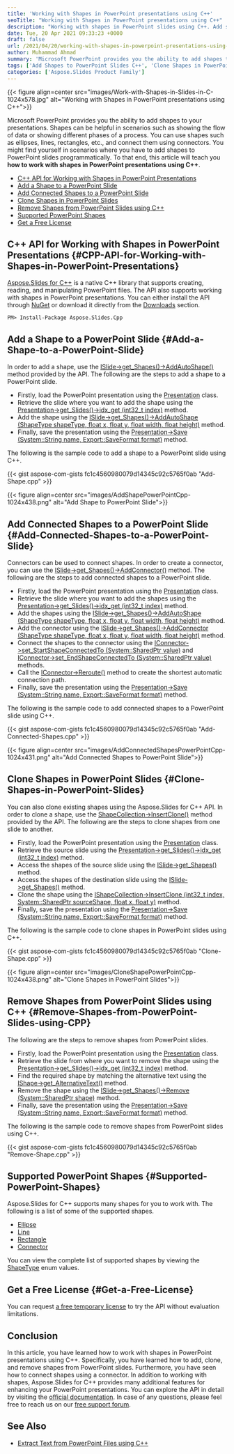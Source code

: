 ```yaml
---
title: 'Working with Shapes in PowerPoint presentations using C++'
seoTitle: "Working with Shapes in PowerPoint presentations using C++"
description: "Working with shapes in PowerPoint slides using C++. Add shapes like rectangles, ellipses, lines, etc and connect them using connectors."
date: Tue, 20 Apr 2021 09:33:23 +0000
draft: false
url: /2021/04/20/working-with-shapes-in-powerpoint-presentations-using-cpp/
author: Muhammad Ahmad
summary: 'Microsoft PowerPoint provides you the ability to add shapes to your presentations. Shapes can be helpful in scenarios such as showing the flow of data or showing different phases of a process. You can use shapes such as ellipses, lines, rectangles, etc., and connect them using connectors. You might find yourself in scenarios where you have to add shapes to PowerPoint slides programmatically. To that end, this article will teach you how to **work with shapes in PowerPoint presentations using C++**.'
tags: ['Add Shapes to PowerPoint Slides C++', 'Clone Shapes in PowerPoint Slides C++', 'Connect Shapes in PowerPoint Slides C++', 'Remove Shapes from PowerPoint Slides C++']
categories: ['Aspose.Slides Product Family']
---
```




{{< figure align=center src="images/Work-with-Shapes-in-Slides-in-C-1024x578.jpg" alt="Working with Shapes in PowerPoint presentations using C++">}}


Microsoft PowerPoint provides you the ability to add shapes to your presentations. Shapes can be helpful in scenarios such as showing the flow of data or showing different phases of a process. You can use shapes such as ellipses, lines, rectangles, etc., and connect them using connectors. You might find yourself in scenarios where you have to add shapes to PowerPoint slides programmatically. To that end, this article will teach you **how to work with shapes in PowerPoint presentations using C++**.

*   [C++ API for Working with Shapes in PowerPoint Presentations][1]
*   [Add a Shape to a PowerPoint Slide][2]
*   [Add Connected Shapes to a PowerPoint Slide][3]
*   [Clone Shapes in PowerPoint Slides][4]
*   [Remove Shapes from PowerPoint Slides using C++][5]
*   [Supported PowerPoint Shapes][6]
*   [Get a Free License][7]

## C++ API for Working with Shapes in PowerPoint Presentations {#CPP-API-for-Working-with-Shapes-in-PowerPoint-Presentations}

[Aspose.Slides for C++][8] is a native C++ library that supports creating, reading, and manipulating PowerPoint files. The API also supports working with shapes in PowerPoint presentations. You can either install the API through [NuGet][9] or download it directly from the [Downloads][10] section.

```
PM> Install-Package Aspose.Slides.Cpp
```

## Add a Shape to a PowerPoint Slide {#Add-a-Shape-to-a-PowerPoint-Slide}

In order to add a shape, use the [ISlide->get\_Shapes()->AddAutoShape()][11] method provided by the API. The following are the steps to add a shape to a PowerPoint slide.

*   Firstly, load the PowerPoint presentation using the [Presentation][12] class.
*   Retrieve the slide where you want to add the shape using the [Presentation->get\_Slides()->idx\_get (int32\_t index)][13] method.
*   Add the shape using the [ISlide->get\_Shapes()->AddAutoShape (ShapeType shapeType, float x, float y, float width, float height)][14] method.
*   Finally, save the presentation using the [Presentation->Save (System::String name, Export::SaveFormat format)][15] method.

The following is the sample code to add a shape to a PowerPoint slide using C++.

{{< gist aspose-com-gists fc1c4560980079d14345c92c5765f0ab "Add-Shape.cpp" >}}



{{< figure align=center src="images/AddShapePowerPointCpp-1024x438.png" alt="Add Shape to PowerPoint Slide">}}


## Add Connected Shapes to a PowerPoint Slide {#Add-Connected-Shapes-to-a-PowerPoint-Slide}

Connectors can be used to connect shapes. In order to create a connector, you can use the [ISlide->get\_Shapes()->AddConnector()][16] method. The following are the steps to add connected shapes to a PowerPoint slide.

*   Firstly, load the PowerPoint presentation using the [Presentation][17] class.
*   Retrieve the slide where you want to add the shapes using the [Presentation->get\_Slides()->idx\_get (int32\_t index)][18] method.
*   Add the shapes using the [ISlide->get\_Shapes()->AddAutoShape (ShapeType shapeType, float x, float y, float width, float height)][19] method.
*   Add the connector using the [ISlide->get\_Shapes()->AddConnector (ShapeType shapeType, float x, float y, float width, float height)][20] method.
*   Connect the shapes to the connector using the [IConnector->set\_StartShapeConnectedTo (System::SharedPtr<IShape> value)][21] and [IConnector->set\_EndShapeConnectedTo (System::SharedPtr<IShape> value)][22] methods.
*   Call the [IConnector->Reroute()][23] method to create the shortest automatic connection path.
*   Finally, save the presentation using the [Presentation->Save (System::String name, Export::SaveFormat format)][24] method.

The following is the sample code to add connected shapes to a PowerPoint slide using C++.

{{< gist aspose-com-gists fc1c4560980079d14345c92c5765f0ab "Add-Connected-Shapes.cpp" >}}



{{< figure align=center src="images/AddConnectedShapesPowerPointCpp-1024x431.png" alt="Add Connected Shapes to PowerPoint Slide">}}


## Clone Shapes in PowerPoint Slides {#Clone-Shapes-in-PowerPoint-Slides}

You can also clone existing shapes using the Aspose.Slides for C++ API. In order to clone a shape, use the [ShapeCollection->InsertClone()][25] method provided by the API. The following are the steps to clone shapes from one slide to another.

*   Firstly, load the PowerPoint presentation using the [Presentation][26] class.
*   Retrieve the source slide using the [Presentation->get\_Slides()->idx\_get (int32\_t index)][27] method.
*   Access the shapes of the source slide using the [ISlide->get\_Shapes()][28] method.
*   Access the shapes of the destination slide using the [ISlide->get\_Shapes()][29] method.
*   Clone the shape using the [IShapeCollection->InsertClone (int32\_t index, System::SharedPtr<IShape> sourceShape, float x, float y)][30] method.
*   Finally, save the presentation using the [Presentation->Save (System::String name, Export::SaveFormat format)][31] method.

The following is the sample code to clone shapes in PowerPoint slides using C++.

{{< gist aspose-com-gists fc1c4560980079d14345c92c5765f0ab "Clone-Shape.cpp" >}}



{{< figure align=center src="images/CloneShapePowerPointCpp-1024x438.png" alt="Clone Shapes in PowerPoint Slides">}}


## Remove Shapes from PowerPoint Slides using C++ {#Remove-Shapes-from-PowerPoint-Slides-using-CPP}

The following are the steps to remove shapes from PowerPoint slides.

*   Firstly, load the PowerPoint presentation using the [Presentation][32] class.
*   Retrieve the slide from where you want to remove the shape using the [Presentation->get\_Slides()->idx\_get (int32\_t index)][33] method.
*   Find the required shape by matching the alternative text using the [IShape->get\_AlternativeText()][34] method.
*   Remove the shape using the [ISlide->get\_Shapes()->Remove (System::SharedPtr<IShape> shape)][35] method.
*   Finally, save the presentation using the [Presentation->Save (System::String name, Export::SaveFormat format)][36] method.

The following is the sample code to remove shapes from PowerPoint slides using C++.

{{< gist aspose-com-gists fc1c4560980079d14345c92c5765f0ab "Remove-Shape.cpp" >}}

## Supported PowerPoint Shapes {#Supported-PowerPoint-Shapes}

Aspose.Slides for C++ supports many shapes for you to work with. The following is a list of some of the supported shapes.

*   [Ellipse][37]
*   [Line][38]
*   [Rectangle][39]
*   [Connector][40]

You can view the complete list of supported shapes by viewing the [ShapeType][41] enum values.

## Get a Free License {#Get-a-Free-License}

You can request [a free temporary license][42] to try the API without evaluation limitations.

## Conclusion

In this article, you have learned how to work with shapes in PowerPoint presentations using C++. Specifically, you have learned how to add, clone, and remove shapes from PowerPoint slides. Furthermore, you have seen how to connect shapes using a connector. In addition to working with shapes, Aspose.Slides for C++ provides many additional features for enhancing your PowerPoint presentations. You can explore the API in detail by visiting the [official documentation][43]. In case of any questions, please feel free to reach us on our [free support forum][44].

## See Also

*   [Extract Text from PowerPoint Files using C++][45]




[1]: #CPP-API-for-Working-with-Shapes-in-PowerPoint-Presentations
[2]: #Add-a-Shape-to-a-PowerPoint-Slide
[3]: #Add-Connected-Shapes-to-a-PowerPoint-Slide
[4]: #Clone-Shapes-in-PowerPoint-Slides
[5]: #Remove-Shapes-from-PowerPoint-Slides-using-CPP
[6]: #Supported-PowerPoint-Shapes
[7]: #Get-a-Free-License
[8]: https://products.aspose.com/slides/cpp
[9]: https://www.nuget.org/packages/Aspose.Slides.Cpp
[10]: https://downloads.aspose.com/slides/cpp
[11]: https://apireference.aspose.com/slides/cpp/class/aspose.slides.i_shape_collection#a22cd6252336905ea935496b4b5799ae2
[12]: https://apireference.aspose.com/slides/cpp/class/aspose.slides.presentation
[13]: https://apireference.aspose.com/slides/cpp/class/aspose.slides.i_slide_collection#a640042758d7f73745c4e6a0eceb5524e
[14]: https://apireference.aspose.com/slides/cpp/class/aspose.slides.i_shape_collection#a22cd6252336905ea935496b4b5799ae2
[15]: https://apireference.aspose.com/slides/cpp/class/aspose.slides.presentation#afcd59ec697bf05c10f78c3869de2ec9e
[16]: https://apireference.aspose.com/slides/cpp/class/aspose.slides.i_shape_collection#a9441bdd5610d5277e7e57d3ff0bc6d94
[17]: https://apireference.aspose.com/slides/cpp/class/aspose.slides.presentation
[18]: https://apireference.aspose.com/slides/cpp/class/aspose.slides.i_slide_collection#a640042758d7f73745c4e6a0eceb5524e
[19]: https://apireference.aspose.com/slides/cpp/class/aspose.slides.i_shape_collection#a22cd6252336905ea935496b4b5799ae2
[20]: https://apireference.aspose.com/slides/cpp/class/aspose.slides.i_shape_collection#a9441bdd5610d5277e7e57d3ff0bc6d94
[21]: https://apireference.aspose.com/slides/cpp/class/aspose.slides.i_connector#a09179f3f5f66bf9e594c4f4065c8196a
[22]: https://apireference.aspose.com/slides/cpp/class/aspose.slides.i_connector#a0d26c504c8557f626a49e1c9474b8e5d
[23]: https://apireference.aspose.com/slides/cpp/class/aspose.slides.i_connector#a450b0d683a7bce41cc17bef08f95f492
[24]: https://apireference.aspose.com/slides/cpp/class/aspose.slides.presentation#afcd59ec697bf05c10f78c3869de2ec9e
[25]: https://apireference.aspose.com/slides/cpp/class/aspose.slides.i_shape_collection#ae5a4f29ccd34398ad86e587917234860
[26]: https://apireference.aspose.com/slides/cpp/class/aspose.slides.presentation
[27]: https://apireference.aspose.com/slides/cpp/class/aspose.slides.i_slide_collection#a640042758d7f73745c4e6a0eceb5524e
[28]: https://apireference.aspose.com/slides/cpp/class/aspose.slides.i_base_slide#aa6b93a3863b7516d4a1a751a0ca885c7
[29]: https://apireference.aspose.com/slides/cpp/class/aspose.slides.i_base_slide#aa6b93a3863b7516d4a1a751a0ca885c7
[30]: https://apireference.aspose.com/slides/cpp/class/aspose.slides.i_shape_collection#ae5a4f29ccd34398ad86e587917234860
[31]: https://apireference.aspose.com/slides/cpp/class/aspose.slides.presentation#afcd59ec697bf05c10f78c3869de2ec9e
[32]: https://apireference.aspose.com/slides/cpp/class/aspose.slides.presentation
[33]: https://apireference.aspose.com/slides/cpp/class/aspose.slides.i_slide_collection#a640042758d7f73745c4e6a0eceb5524e
[34]: https://apireference.aspose.com/slides/cpp/class/aspose.slides.i_shape#a4d2254f43168cd342909f38a93df8b95
[35]: https://apireference.aspose.com/slides/cpp/class/aspose.slides.i_shape_collection#a0fbbe99a14c1b2d7634f1e7881360f0c
[36]: https://apireference.aspose.com/slides/cpp/class/aspose.slides.presentation#afcd59ec697bf05c10f78c3869de2ec9e
[37]: https://docs.aspose.com/slides/cpp/ellipse/
[38]: https://docs.aspose.com/slides/cpp/line/
[39]: https://docs.aspose.com/slides/cpp/rectangle/
[40]: https://docs.aspose.com/slides/cpp/connector/
[41]: https://apireference.aspose.com/slides/cpp/namespace/aspose.slides#abe1c0baea327186bde49ad44636bb8c5
[42]: https://purchase.aspose.com/temporary-license
[43]: https://docs.aspose.com/slides/cpp/
[44]: https://forum.aspose.com/c/slides/11
[45]: https://blog.aspose.com/2021/04/10/extract-text-from-powerpoint-files-using-cpp/





